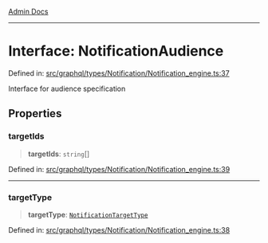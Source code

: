 [Admin Docs](/)

***

# Interface: NotificationAudience

Defined in: [src/graphql/types/Notification/Notification\_engine.ts:37](https://github.com/Sourya07/talawa-api/blob/2dc82649c98e5346c00cdf926fe1d0bc13ec1544/src/graphql/types/Notification/Notification_engine.ts#L37)

Interface for audience specification

## Properties

### targetIds

> **targetIds**: `string`[]

Defined in: [src/graphql/types/Notification/Notification\_engine.ts:39](https://github.com/Sourya07/talawa-api/blob/2dc82649c98e5346c00cdf926fe1d0bc13ec1544/src/graphql/types/Notification/Notification_engine.ts#L39)

***

### targetType

> **targetType**: [`NotificationTargetType`](../enumerations/NotificationTargetType.md)

Defined in: [src/graphql/types/Notification/Notification\_engine.ts:38](https://github.com/Sourya07/talawa-api/blob/2dc82649c98e5346c00cdf926fe1d0bc13ec1544/src/graphql/types/Notification/Notification_engine.ts#L38)
